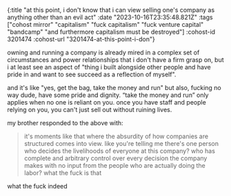 {:title "at this point, i don't know that i can view selling one's company as anything other than an evil act"
 :date "2023-10-16T23:35:48.821Z"
 :tags ["cohost mirror" "capitalism" "fuck capitalism" "fuck venture capital" "bandcamp" "and furthermore capitalism must be destroyed"]
 :cohost-id 3201474
 :cohost-url "3201474-at-this-point-i-don"}

owning and running a company is already mired in a complex set of circumstances and power relationships that i don't have a firm grasp on, but i at least see an aspect of "thing i built alongside other people and have pride in and want to see succeed as a reflection of myself".

and it's like "yes, get the bag, take the money and run" but also, fucking no way dude, have some pride and dignity. “take the money and run” only applies when no one is reliant on you. once you have staff and people relying on you, you can't just sell out without ruining lives.

my brother responded to the above with:
> it's moments like that where the absurdity of how companies are structured comes into view. like you're telling me there's one person who decides the livelihoods of everyone at this company? who has complete and arbitrary control over every decision the company makes with no input from the people who are actually doing the labor? what the fuck is that

what the fuck indeed